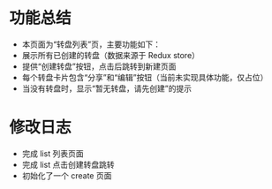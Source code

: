 # 功能总结

- 本页面为“转盘列表”页，主要功能如下：
- 展示所有已创建的转盘（数据来源于 Redux store）
- 提供“创建转盘”按钮，点击后跳转到新建页面
- 每个转盘卡片包含“分享”和“编辑”按钮（当前未实现具体功能，仅占位）
- 当没有转盘时，显示“暂无转盘，请先创建”的提示

# 修改日志

- 完成 list 列表页面
- 完成 list 点击创建转盘跳转
- 初始化了一个 create 页面
